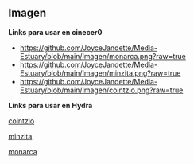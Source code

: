 ## Imagen

**Links para usar en cinecer0**

+ https://github.com/JoyceJandette/Media-Estuary/blob/main/Imagen/monarca.png?raw=true
+ https://github.com/JoyceJandette/Media-Estuary/blob/main/Imagen/minzita.png?raw=true
+ https://github.com/JoyceJandette/Media-Estuary/blob/main/Imagen/cointzio.png?raw=true

 **Links para usar en Hydra**

  [cointzio](cointzio.mp4)
  
  [minzita](minzita.mp4)
  
  [monarca](monarca.mp4)
  
